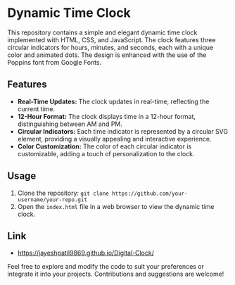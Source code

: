 # Dynamic Time Clock

This repository contains a simple and elegant dynamic time clock implemented with HTML, CSS, and JavaScript. The clock features three circular indicators for hours, minutes, and seconds, each with a unique color and animated dots. The design is enhanced with the use of the Poppins font from Google Fonts.

## Features

- **Real-Time Updates:** The clock updates in real-time, reflecting the current time.
- **12-Hour Format:** The clock displays time in a 12-hour format, distinguishing between AM and PM.
- **Circular Indicators:** Each time indicator is represented by a circular SVG element, providing a visually appealing and interactive experience.
- **Color Customization:** The color of each circular indicator is customizable, adding a touch of personalization to the clock.

## Usage

1. Clone the repository: `git clone https://github.com/your-username/your-repo.git`
2. Open the `index.html` file in a web browser to view the dynamic time clock.

## Link
- https://jayeshpatil9869.github.io/Digital-Clock/
 
Feel free to explore and modify the code to suit your preferences or integrate it into your projects. Contributions and suggestions are welcome!



